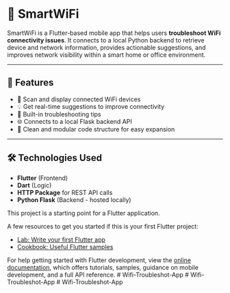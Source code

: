 # 📶 SmartWiFi

SmartWiFi is a Flutter-based mobile app that helps users **troubleshoot WiFi connectivity issues**. It connects to a local Python backend to retrieve device and network information, provides actionable suggestions, and improves network visibility within a smart home or office environment.

---

## 🚀 Features

- 📡 Scan and display connected WiFi devices
- 💡 Get real-time suggestions to improve connectivity
- 🔧 Built-in troubleshooting tips
- 🌐 Connects to a local Flask backend API
- 🧪 Clean and modular code structure for easy expansion

---

## 🛠️ Technologies Used

- **Flutter** (Frontend)
- **Dart** (Logic)
- **HTTP Package** for REST API calls
- **Python Flask** (Backend - hosted locally)



This project is a starting point for a Flutter application.

A few resources to get you started if this is your first Flutter project:

- [Lab: Write your first Flutter app](https://docs.flutter.dev/get-started/codelab)
- [Cookbook: Useful Flutter samples](https://docs.flutter.dev/cookbook)

For help getting started with Flutter development, view the
[online documentation](https://docs.flutter.dev/), which offers tutorials,
samples, guidance on mobile development, and a full API reference.
#   W i f i - T r o u b l e s h o t - A p p 
 
 #   W i f i - T r o u b l e s h o t - A p p 
 
 # Wifi-Troubleshot-App
